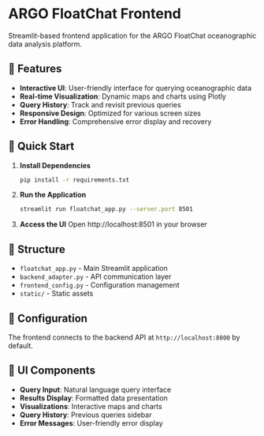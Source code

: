 # ARGO FloatChat Frontend

Streamlit-based frontend application for the ARGO FloatChat oceanographic data analysis platform.

## 🎨 Features

- **Interactive UI**: User-friendly interface for querying oceanographic data
- **Real-time Visualization**: Dynamic maps and charts using Plotly
- **Query History**: Track and revisit previous queries
- **Responsive Design**: Optimized for various screen sizes
- **Error Handling**: Comprehensive error display and recovery

## 🚀 Quick Start

1. **Install Dependencies**
   ```bash
   pip install -r requirements.txt
   ```

2. **Run the Application**
   ```bash
   streamlit run floatchat_app.py --server.port 8501
   ```

3. **Access the UI**
   Open http://localhost:8501 in your browser

## 📁 Structure

- `floatchat_app.py` - Main Streamlit application
- `backend_adapter.py` - API communication layer
- `frontend_config.py` - Configuration management
- `static/` - Static assets

## 🔧 Configuration

The frontend connects to the backend API at `http://localhost:8000` by default.

## 🎨 UI Components

- **Query Input**: Natural language query interface
- **Results Display**: Formatted data presentation
- **Visualizations**: Interactive maps and charts
- **Query History**: Previous queries sidebar
- **Error Messages**: User-friendly error display
